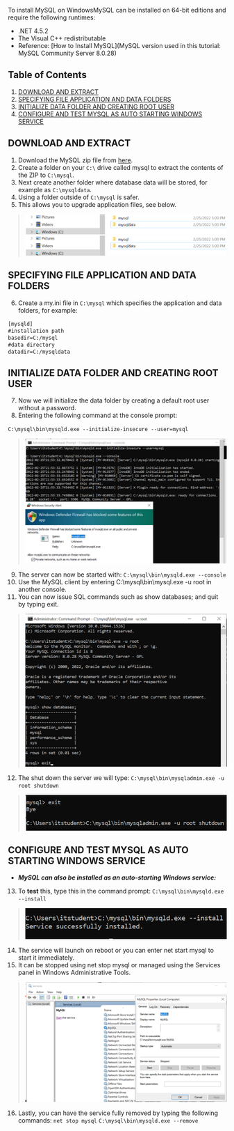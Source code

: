 
To install MySQL on WindowsMySQL can be installed on 64-bit editions and require the following runtimes:

- .NET 4.5.2
- The Visual C++ redistributable
- Reference: [How to Install MySQL](MySQL version used in this tutorial: MySQL Community Server 8.0.28)

## Table of Contents
1. [DOWNLOAD AND EXTRACT](#download-and-extract)
2. [SPECIFYING FILE APPLICATION AND DATA FOLDERS](#specifying-file-application-and-data-folders)
3. [INITIALIZE DATA FOLDER AND CREATING ROOT USER](#initialize-data-folder-and-creating-root-user)
4. [CONFIGURE AND TEST MYSQL AS AUTO STARTING WINDOWS SERVICE](#configure-and-test-mysql-as-auto-starting-windows-service)


## DOWNLOAD AND EXTRACT 
1. Download the MySQL zip file from [here](https://dev.mysql.com/downloads/mysql/).
2. Create a folder on your `C:\` drive called mysql to extract the contents of the ZIP to `C:\mysql`.
3. Next create another folder where database data will be stored, for example as `C:\mysqldata`.
4. Using a folder outside of `C:\mysql` is safer.
5. This allows you to upgrade application files, see below.
> ![](https://github.com/mayannamarie/WebServerProject1/blob/main/screenshots/mysql1.PNG)
> ![](https://github.com/mayannamarie/WebServerProject1/blob/main/screenshots/mysql1.PNG)  

## SPECIFYING FILE APPLICATION AND DATA FOLDERS
6. Create a my.ini file in `C:\mysql` which specifies the application and data folders, for example:  

```
[mysqld]
#installation path
basedir=C:/mysql
#data directory
datadir=C:/mysqldata
```  

## INITIALIZE DATA FOLDER AND CREATING ROOT USER  
7. Now we will initialize the data folder by creating a default root user without a password.  
8. Entering the following command at the console prompt:  

`C:\mysql\bin\mysqld.exe --initialize-insecure --user=mysql`  

> ![](https://github.com/mayannamarie/WebServerProject1/blob/main/screenshots/mysql3.PNG)  

9. The server can now be started with:
`C:\mysql\bin\mysqld.exe --console`  
10. Use the MySQL client by entering C:\mysql\bin\mysql.exe -u root in another console. 
11. You can now issue SQL commands such as show databases; and quit by typing exit.

> ![](https://github.com/mayannamarie/WebServerProject1/blob/main/screenshots/mysql4.PNG)  

12. The shut down the server we will type:
`C:\mysql\bin\mysqladmin.exe -u root shutdown`  

> ![](https://github.com/mayannamarie/WebServerProject1/blob/main/screenshots/mysql5.PNG)  
 
 ## CONFIGURE AND TEST MYSQL AS AUTO STARTING WINDOWS SERVICE  
- ***MySQL can also be installed as an auto-starting Windows service:***
13. To **test** this, type this in the command prompt:
`C:\mysql\bin\mysqld.exe --install`  

> ![](https://github.com/mayannamarie/WebServerProject1/blob/main/screenshots/mysql7.PNG)  

14. The service will launch on reboot or you can enter net start mysql to start it immediately. 
15. It can be stopped using net stop mysql or managed using the Services panel in Windows Administrative Tools.

> ![](https://github.com/mayannamarie/WebServerProject1/blob/main/screenshots/mysql6.PNG)  

16. Lastly, you can have the service fully removed by typing the following commands:
`net stop mysql`
`C:\mysql\bin\mysqld.exe --remove`
